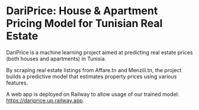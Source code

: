 # DariPrice: House & Apartment Pricing Model for Tunisian Real Estate

DariPrice is a machine learning project aimed at predicting real estate prices (both houses and apartments) in Tunisia.

By scraping real estate listings from Affare.tn and Menzili.tn, the project builds a predictive model that estimates property prices using various features.

A web app is deployed on Railway to allow usage of our trained model: https://dariprice.up.railway.app.
